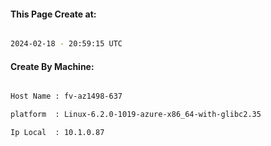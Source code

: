 
   
#### This Page Create at:

```bash

2024-02-18 - 20:59:15 UTC

```

#### Create By Machine:

```bash

Host Name : fv-az1498-637

platform  : Linux-6.2.0-1019-azure-x86_64-with-glibc2.35

Ip Local  : 10.1.0.87

```

